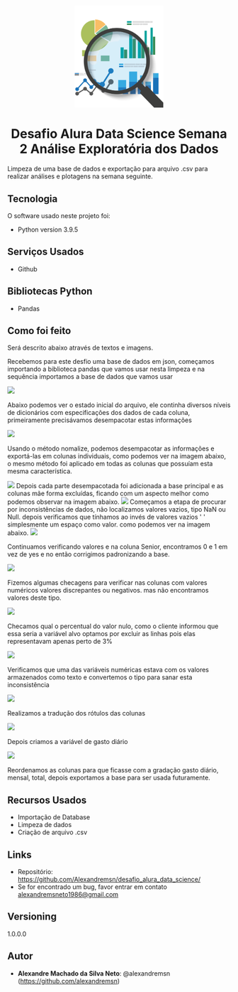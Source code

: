 <div align="center">
<img src="images/pngwing.com.png" width=200>

# Desafio Alura Data Science Semana 2 Análise Exploratória dos Dados
<div align="left">
Limpeza de uma base de dados e exportação para arquivo .csv para realizar análises e plotagens na semana seguinte.

## Tecnologia

O software  usado neste projeto foi:

* Python version  3.9.5

## Serviços Usados

* Github


## Bibliotecas Python

* Pandas


## Como foi feito

Será descrito abaixo através de textos e imagens.


Recebemos para este desfio uma base de dados em json, começamos importando a biblioteca pandas que vamos usar nesta limpeza
e na sequência importamos a base de dados que vamos usar

<img src="images/001.png">

Abaixo podemos ver o estado inicial do arquivo, ele continha diversos níveis de dicionários com especificações dos dados de cada coluna, primeiramente precisávamos desempacotar estas informações

<img src="images/002.png">

Usando o método nomalize, podemos desempacotar as informações e exportá-las em colunas individuais, como podemos ver na imagem abaixo, o mesmo método foi aplicado em todas as colunas que possuíam esta mesma característica.

<img src="images/003.png">
Depois cada parte desempacotada foi adicionada a base principal e as colunas mãe forma excluídas, ficando com um aspecto melhor como podemos observar na imagem abaixo.

<img src="images/004.png">
Começamos a etapa de procurar por inconsistências de dados, não localizamos valores vazios, tipo NaN ou Null.
depois verificamos que tínhamos ao invés de valores vazios ' ' simplesmente um espaço como valor. como podemos ver na imagem abaixo.

<img src="images/005.png">
 
 Continuamos verificando valores e na coluna Senior, encontramos 0 e 1 em vez de yes e no então corrigimos padronizando a base.

<img src="images/006.png">

 Fizemos algumas checagens para verificar nas colunas com valores numéricos valores discrepantes ou negativos.
 mas não encontramos valores deste tipo.

<img src="images/007.png">

Checamos qual o percentual do valor nulo, como o cliente informou que essa seria a variável alvo optamos por excluir as linhas pois elas representavam apenas perto de 3%

<img src="images/008.png">

Verificamos que uma das variáveis numéricas estava com os valores armazenados como texto e convertemos o tipo para sanar esta inconsistência

<img src="images/009.png">

Realizamos a tradução dos rótulos das colunas

<img src="images/010.png">

Depois criamos a variável de gasto diário

<img src="images/011.png">

Reordenamos as colunas para que ficasse com a gradação gasto diário, mensal, total,
depois exportamos a base para ser usada futuramente.



## Recursos Usados

  - Importação de Database
  - Limpeza de dados
  - Criação de arquivo .csv
  

## Links

  - Repositório: https://github.com/Alexandremsn/desafio_alura_data_science/
  - Se for encontrado um bug, favor entrar em contato alexandremsneto1986@gmail.com


## Versioning

1.0.0.0


## Autor

* **Alexandre Machado da Silva Neto**: @alexandremsn (https://github.com/alexandremsn)

